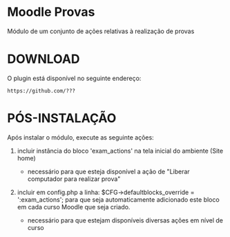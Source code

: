 Moodle Provas
=============

Módulo de um conjunto de ações relativas à realização de provas

DOWNLOAD
========

O plugin está disponível no seguinte endereço:

    https://github.com/???


PÓS-INSTALAÇÃO
==============

Após instalar o módulo, execute as seguinte ações:

1) incluir instância do bloco 'exam_actions' na tela inicial do ambiente (Site home)
	- necessário para que esteja disponível a ação de "Liberar computador para realizar prova"

2) incluir em config.php a linha:
        $CFG->defaultblocks_override = ':exam_actions';
   para que seja automaticamente adicionado este bloco em cada curso Moodle que seja criado.
	- necessário para que estejam disponíveis diversas ações em nível de curso
